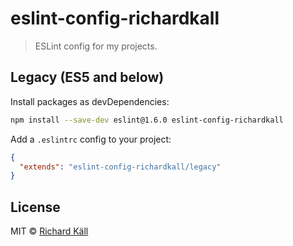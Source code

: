# eslint-config-richardkall

> ESLint config for my projects.

## Legacy (ES5 and below)

Install packages as devDependencies:

```bash
npm install --save-dev eslint@1.6.0 eslint-config-richardkall
```

Add a `.eslintrc` config to your project:

```json
{
  "extends": "eslint-config-richardkall/legacy"
}
```

## License

MIT &copy; [Richard Käll](http://richardkall.se)
